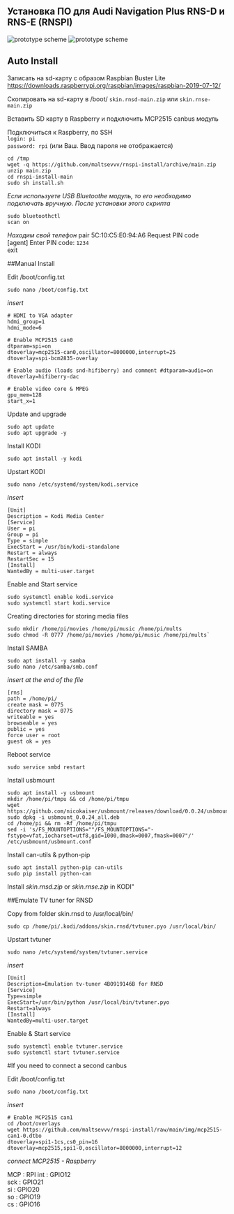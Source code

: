## Установка ПО для Audi Navigation Plus RNS-D и RNS-E (RNSPI)
![prototype scheme](https://github.com/maltsevvv/rnspi-install/blob/main/img/rnsd.png)
![prototype scheme](https://github.com/maltsevvv/rnspi-install/blob/main/img/rnse.png)



## Auto Install

Записать на sd-карту с образом Raspbian Buster Lite
	https://downloads.raspberrypi.org/raspbian/images/raspbian-2019-07-12/

Cкопировать  на sd-карту в /boot/
	`skin.rnsd-main.zip` или `skin.rnse-main.zip`

Вставить SD карту в Raspberry и подключить MCP2515 canbus модуль

Подключиться к Raspberry, по SSH  
`login: pi`  
`password: rpi` (или Ваш. Ввод пароля не отображается)

	cd /tmp
	wget -q https://github.com/maltsevvv/rnspi-install/archive/main.zip
	unzip main.zip
	cd rnspi-install-main
	sudo sh install.sh


*Если используете USB Bluetoothe модуль, то его необходимо подключать вручную. После установки этого скрипта*

	sudo bluetoothctl
	scan on

*Находим свой телефон*
	pair 5C:10:C5:E0:94:A6 
	Request PIN code  
	[agent] Enter PIN code: `1234`  
	exit



##Manual Install

Edit /boot/config.txt
  
	sudo nano /boot/config.txt

*insert*

	# HDMI to VGA adapter 
	hdmi_group=1
	hdmi_mode=6

	# Enable MCP2515 can0
	dtparam=spi=on
	dtoverlay=mcp2515-can0,oscillator=8000000,interrupt=25
	dtoverlay=spi-bcm2835-overlay

	# Enable audio (loads snd-hifiberry) and comment #dtparam=audio=on
	dtoverlay=hifiberry-dac

	# Enable video core & MPEG
	gpu_mem=128
	start_x=1

Update and upgrade

	sudo apt update
	sudo apt upgrade -y
	
Install KODI

	sudo apt install -y kodi

Upstart KODI
	
	sudo nano /etc/systemd/system/kodi.service  
*insert*

	[Unit]
	Description = Kodi Media Center
	[Service]
	User = pi
	Group = pi
	Type = simple
	ExecStart = /usr/bin/kodi-standalone
	Restart = always
	RestartSec = 15
	[Install]
	WantedBy = multi-user.target

Enable and Start service
	
	sudo systemctl enable kodi.service
	sudo systemctl start kodi.service

Creating directories for storing media files

	sudo mkdir /home/pi/movies /home/pi/music /home/pi/mults
	sudo chmod -R 0777 /home/pi/movies /home/pi/music /home/pi/mults`

Install SAMBA

	sudo apt install -y samba
	sudo nano /etc/samba/smb.conf
	
*insert at the end of the file*

	[rns]
	path = /home/pi/
	create mask = 0775
	directory mask = 0775
	writeable = yes
	browseable = yes
	public = yes
	force user = root
	guest ok = yes

Reboot service

	sudo service smbd restart 

Install usbmount

	sudo apt install -y usbmount
	mkdir /home/pi/tmpu && cd /home/pi/tmpu
	wget https://github.com/nicokaiser/usbmount/releases/download/0.0.24/usbmount_0.0.24_all.deb
	sudo dpkg -i usbmount_0.0.24_all.deb
	cd /home/pi && rm -Rf /home/pi/tmpu 
	sed -i 's/FS_MOUNTOPTIONS=""/FS_MOUNTOPTIONS="-fstype=vfat,iocharset=utf8,gid=1000,dmask=0007,fmask=0007"/' /etc/usbmount/usbmount.conf
	
Install can-utils & python-pip

	sudo apt install python-pip can-utils  
	sudo pip install python-can


Install *skin.rnsd.zip* or *skin.rnse.zip* in KODI"

##Emulate TV tuner for RNSD

Copy from folder skin.rnsd to /usr/local/bin/

	sudo cp /home/pi/.kodi/addons/skin.rnsd/tvtuner.pyo /usr/local/bin/

Upstart tvtuner

	sudo nano /etc/systemd/system/tvtuner.service

*insert*

	[Unit]
	Description=Emulation tv-tuner 4BO919146B for RNSD
	[Service]
	Type=simple
	ExecStart=/usr/bin/python /usr/local/bin/tvtuner.pyo
	Restart=always
	[Install]
	WantedBy=multi-user.target

Enable & Start service

	sudo systemctl enable tvtuner.service
	sudo systemctl start tvtuner.service




#If you need to connect a second canbus 

Edit /boot/config.txt
  
	sudo nano /boot/config.txt

*insert*

	# Enable MCP2515 can1
	cd /boot/overlays
	wget https://github.com/maltsevvv/rnspi-install/raw/main/img/mcp2515-can1-0.dtbo	
	dtoverlay=spi1-1cs,cs0_pin=16	
	dtoverlay=mcp2515,spi1-0,oscillator=8000000,interrupt=12	

*connect MCP2515 - Raspberry*

MCP : RPI
int : GPIO12  
sck : GPIO21  
si  : GPIO20  
so  : GPIO19  
cs  : GPIO16
